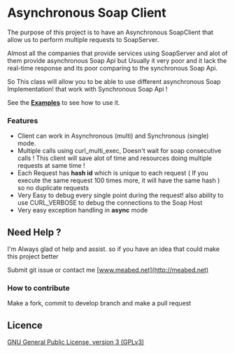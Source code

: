# Asynchronous Soap Client

The purpose of this project is to have an Asynchronous SoapClient that allow us to perform multiple requests to SoapServer.

Almost all the companies that provide services using SoapServer and alot of them provide asynchronous Soap Api but Usually it very poor and it lack the real-time response and its poor comparing to the synchronous Soap Api.

So This class will allow you to be able to use different asynchronous Soap Implementation! that work with Synchronous Soap Api !

See the [**Examples**](https://github.com/Meabed/asynchronous-soap/tree/master/example) to see how to use it.

### Features
- Client can work in Asynchronous (multi) and Synchronous (single) mode.
- Multiple calls using curl_multi_exec, Doesn't wait for soap consecutive calls ! This client will save alot of time and resources doing multiple requests at same time !
- Each Request has **hash id** which is unique to each request ( If you execute the same request 100 times more, it will have the same hash ) so no duplicate requests
- Very Easy to debug every single point during the request! also ability to use CURL_VERBOSE to debug the connections to the Soap Host
- Very easy exception handling in **async** mode

## Need Help ?

I'm Always glad ot help and assist. so if you have an idea that could make this project better

Submit git issue or contact me [www.meabed.net](http://meabed.net)


### How to contribute

Make a fork, commit to develop branch and make a pull request

Licence
-------
[GNU General Public License, version 3 (GPLv3)](http://opensource.org/licenses/gpl-3.0)
